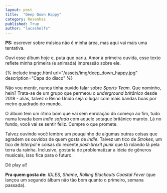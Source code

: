```yaml
---
layout: post
title:  "Deep Down Happy"
category: Resenhas
published: True
author: "lucashelfs"
---
```


**PS:** escrever sobre música não é minha área, mas aqui vai mais uma tentativa.

Ouvi esse álbum hoje e, puta que pariu. Amor à primeira ouvida, esse texto reflete minha primeira (e animada) impressão sobre ele.

{% include image.html url="/assets/img/deep_down_happy.jpg" description="Capa do disco" %}

Não vou mentir, nunca tinha ouvido falar sobre _Sports Team_. Que nominho, hein? Trata-se de um grupo que permeou o _underground britânico_ desde 2018 - aliás, talvez o Reino Unido seja o lugar com mais bandas boas por metro quadrado do mundo.

O álbum tem um ritmo bom que vai sem enrolação do começo ao fim, tudo numa levada bem _indie safada_ com aquele sotaque britânico maroto. Lá no fundo, você vai se sentir feliz. Cumpre o que promete.

Talvez ouvindo você lembre um pouquinho de algumas outras coisas que agradem os ouvidos de quem gosta de _indie_. Talvez um tico de _Strokes_, um tico de _Interpol_ e coisas do recente _post-brexit punk_ que tá rolando lá pela terra da rainha. Inclusive, gostaria de problematizar a ideia de gêneros musicais, isso fica para o futuro.

Dê play aí!

**Pra quem gosta de:** _IDLES_, _Shame_, _Rolling Blackouts Coastal Fever_ (que lançou um segundo álbum não tão bom quanto o primeiro, semana passada).
